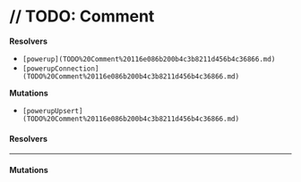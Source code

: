 # // TODO: Comment

**Resolvers**

* `[powerup](TODO%20Comment%20116e086b200b4c3b8211d456b4c36866.md)`
* `[powerupConnection](TODO%20Comment%20116e086b200b4c3b8211d456b4c36866.md)`

**Mutations**

* `[powerupUpsert](TODO%20Comment%20116e086b200b4c3b8211d456b4c36866.md)`

#### Resolvers

***

#### Mutations
